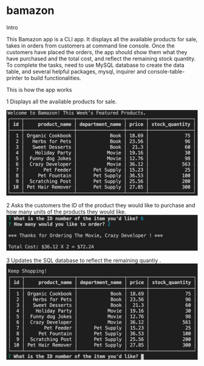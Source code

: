 # bamazon

Intro

This Bamazon app is a CLI app. It displays all the available products for sale, takes in orders from customers at command line console. Once the customers have placed the orders, the app should show them what they have purchased and the total cost, and reflect the remaining stock quantity. To complete the tasks, need to use MySQL database to create the data table, and several helpful packages, mysql, inquirer and console-table-printer to build functionalities.

This is how the app works

1 Displays all the available products for sale.

<img src="table.png">



2 Asks the customers the ID of the product they would like to purchase and how many units of the products they would like.
<img src="q_result.png">


3 Updates the SQL database to reflect the remaining quantiy .
<img src="keepShopping.png">
